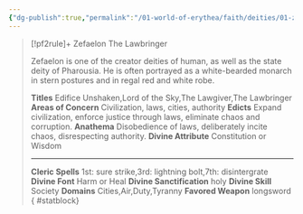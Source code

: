 ```yaml
---
{"dg-publish":true,"permalink":"/01-world-of-erythea/faith/deities/01-zefaelon/","title":"Zefaelon The Lawbringer","tags":["Deity"],"dgShowInlineTitle":true,"noteIcon":""}
---
```


> [!pf2rule]+ Zefaelon The Lawbringer
> 
> Zefaelon is one of the creator deities of human, as well as the state deity of Pharousia. He is often portrayed as a white-bearded monarch in stern postures and in regal red and white robe.
> 
> **Titles**  Edifice Unshaken,Lord of the Sky,The Lawgiver,The Lawbringer
> **Areas of Concern**  Civilization, laws, cities, authority
> **Edicts**  Expand civilization, enforce justice through laws, eliminate chaos and corruption.
> **Anathema**  Disobedience of laws, deliberately incite chaos, disrespecting authority.
> **Divine Attribute**  Constitution or Wisdom
>
> ---
> 
> **Cleric Spells** 1st: sure strike,3rd: lightning bolt,7th: disintergrate
> **Divine Font**  Harm or Heal
> **Divine Sanctification**  holy
> **Divine Skill**  Society
> **Domains**  Cities,Air,Duty,Tyranny
> **Favored Weapon**  longsword 
{ #statblock}



 